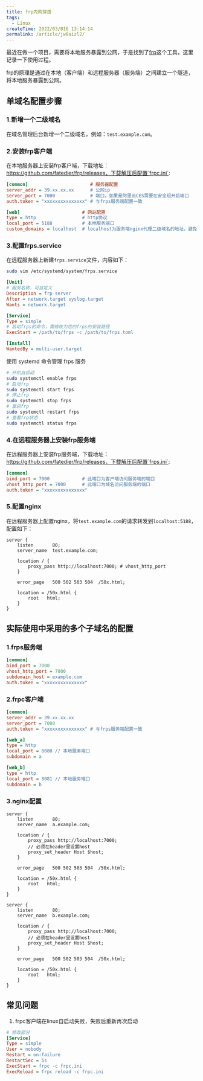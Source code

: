 ```yaml
---
title: frp内网穿透
tags:
  - Linux
createTime: 2022/03/016 13:14:14
permalink: /article/jw8aizl2/
---
```


最近在做一个项目，需要将本地服务暴露到公网，于是找到了[frp](https://github.com/fatedier/frp)这个工具，这里记录一下使用过程。

frp的原理是通过在本地（客户端）和远程服务器（服务端）之间建立一个隧道，将本地服务暴露到公网。

## 单域名配置步骤

### 1.新增一个二级域名

在域名管理后台新增一个二级域名，例如：`test.example.com`。

### 2.安装frp客户端

在本地服务器上安装frp客户端，下载地址：https://github.com/fatedier/frp/releases，下载解压后配置`frpc.ini`:

```ini
[common]                       # 服务器配置
server_addr = 39.xx.xx.xx      # 公网ip
server_port = 7000             # 端口，如果是阿里云CES需要在安全组开启端口
auth.token = "xxxxxxxxxxxxxxx" # 与frps服务端配置一致

[web]                       # 网站配置
type = http                 # http协议
local_port = 5188           # 本地服务端口
custom_domains = localhost  # localhost为服务端nginx代理二级域名的地址，避免暴露多余端口
```

### 3.配置frps.service

在远程服务器上新建`frps.service`文件，内容如下：

```bash
sudo vim /etc/systemd/system/frps.service
```

```ini
[Unit]
# 服务名称，可自定义
Description = frp server
After = network.target syslog.target
Wants = network.target

[Service]
Type = simple
# 启动frps的命令，需修改为您的frps的安装路径
ExecStart = /path/to/frps -c /path/to/frps.toml

[Install]
WantedBy = multi-user.target
```

使用 systemd 命令管理 frps 服务

```bash
# 开机自启动
sudo systemctl enable frps
# 启动frp
sudo systemctl start frps
# 停止frp
sudo systemctl stop frps
# 重启frp
sudo systemctl restart frps
# 查看frp状态
sudo systemctl status frps
```

### 4.在远程服务器上安装frp服务端

在远程服务器上安装frp服务端，下载地址：https://github.com/fatedier/frp/releases，下载解压后配置`frps.ini`:

```ini
[common]
bind_port = 7000            # 此端口为客户端访问服务端的端口
vhost_http_port = 7000      # 此端口为域名访问服务端的端口
auth.token = "xxxxxxxxxxxxxxx"
```

### 5.配置nginx

在远程服务器上配置nginx，将`test.example.com`的请求转发到`localhost:5188`，配置如下：

```nginx
server {
    listen       80;    
    server_name  test.example.com;

    location / {
        proxy_pass http://localhost:7000; # vhost_http_port
    }

    error_page   500 502 503 504  /50x.html;

    location = /50x.html {
        root   html;
    }
}
```

## 实际使用中采用的多个子域名的配置

### 1.frps服务端

```ini
[common]
bind_port = 7000
vhost_http_port = 7000
subdomain_host = example.com
auth.token = "xxxxxxxxxxxxxxx"
```

### 2.frpc客户端

```ini
[common]
server_addr = 39.xx.xx.xx
server_port = 7000
auth.token = "xxxxxxxxxxxxxxx" # 与frps服务端配置一致

[web_a]
type = http
local_port = 8080 // 本地服务端口
subdomain = a

[web_b]
type = http
local_port = 8081 // 本地服务端口
subdomain = b
```

### 3.nginx配置

```nginx
server {
    listen       80;    
    server_name  a.example.com;

    location / {
        proxy_pass http://localhost:7000;
        // 必须在header里设置host
	    proxy_set_header Host $host;
    }

    error_page   500 502 503 504  /50x.html;

    location = /50x.html {
        root   html;
    }
}

server {
    listen       80;    
    server_name  b.example.com;

    location / {
        proxy_pass http://localhost:7000;
        // 必须在header里设置host
	    proxy_set_header Host $host;
    }

    error_page   500 502 503 504  /50x.html;

    location = /50x.html {
        root   html;
    }
}
```

## 常见问题

1. frpc客户端在linux自启动失败，失败后重新再次启动

```ini
# 修改部分
[Service]
Type = simple
User = nobody
Restart = on-failure
RestartSec = 5s
ExecStart = frpc -c frpc.ini
ExecReload = frpc reload -c frpc.ini
```